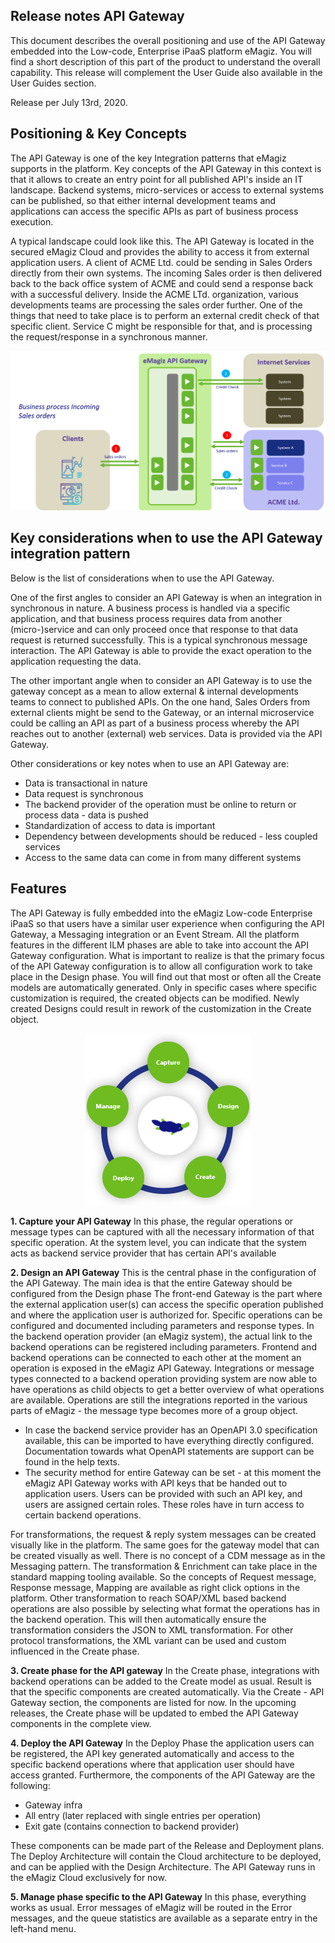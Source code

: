 ## Release notes API Gateway

This document describes the overall positioning and use of the API Gateway embedded into the Low-code, Enterprise iPaaS platform eMagiz. You will find a short description of this part of the product to understand the overall capability. This release will complement the User Guide also available in the User Guides section. 

Release per July 13rd, 2020. 


## Positioning & Key Concepts

The API Gateway is one of the key Integration patterns that eMagiz supports in the platform. Key concepts of the API Gateway in this context is that it allows to create an entry point for all published API's inside an IT landscape. Backend systems, micro-services or access to external systems can be published, so that either internal development teams and applications can access the specific APIs as part of business process execution.

A typical landscape could look like this. 
The API Gateway is located in the secured eMagiz Cloud and provides the ability to access it from external application users. A client of ACME Ltd. could be sending in Sales Orders directly from their own systems. The incoming Sales order is then delivered back to the back office system of ACME and could send a response back with a successful delivery. Inside the ACME LTd. organization, various developments teams are processing the sales order further. One of the things that need to take place is to perform an external credit check of that specific client. Service C might be responsible for that, and is processing the request/response in a synchronous manner. 

<p align="center"><img src="../../img/howto/releasenote-apigw-1.png"></p>

## Key considerations when to use the API Gateway integration pattern

Below is the list of considerations when to use the API Gateway.

One of the first angles to consider an API Gateway is when an integration in synchronous in nature. A business process is handled via a specific application, and that business process requires data from another (micro-)service and can only proceed once that response to that data request is returned successfully. This is a typical synchronous message interaction. The API Gateway is able to provide the exact operation to the application requesting the data.

The other important angle when to consider an API Gateway is to use the gateway concept as a mean to allow external & internal developments teams to connect to published APIs. On the one hand, Sales Orders from external clients might be send to the Gateway, or an internal microservice could be calling an API as part of a business process whereby the API reaches out to another (external) web services. Data is provided via the API Gateway.

Other considerations or key notes when to use an API Gateway are:
- Data is transactional in nature
- Data request is synchronous
- The backend provider of the operation must be online to return or process data - data is pushed
- Standardization of access to data is important 
- Dependency between developments should be reduced - less coupled services 
- Access to the same data can come in from many different systems


## Features

The API Gateway is fully embedded into the eMagiz Low-code Enterprise iPaaS so that users have a similar user experience when configuring the API Gateway, a Messaging integration or an Event Stream. All the platform features in the different ILM phases are able to take into account the API Gateway configuration. What is important to realize is that the primary focus of the API Gateway configuration is to allow all configuration work to take place in the Design phase. You will find out that most or often all the Create models are automatically generated. Only in specific cases where specific customization is required, the created objects can be modified. Newly created Designs could result in rework of the customization in the Create object. 

<p align="center"><img src="../../img/howto/releasenote-apigw-2.png"></p>

**1. Capture your API Gateway**
In this phase, the regular operations or message types can be captured with all the necessary information of that specific operation. At the system level, you can indicate that the system acts as backend service provider that has certain API's available

**2. Design an API Gateway**
This is the central phase in the configuration of the API Gateway. The main idea is that the entire Gateway should be configured from the Design phase The front-end Gateway is the part where the external application user(s) can access the specific operation published and where the application user is authorized for. Specific operations can be configured and documented including parameters and response types. In the backend operation provider (an eMagiz system), the actual link to the backend operations can be registered including parameters. Frontend and backend operations can be connected to each other at the moment an operation is exposed in the eMagiz API Gateway. Integrations or message types connected to a backend operation providing system are now able to have operations as child objects to get a better overview of what operations are available. Operations are still the integrations reported in the various parts of eMagiz - the message type becomes more of a group object.

- In case the backend service provider has an OpenAPI 3.0 specification available, this can be imported to have everything directly configured. Documentation towards what OpenAPI statements are support can be found in the help texts.
- The security method for entire Gateway can be set - at this moment the eMagiz API Gateway works with API keys that be handed out to application users. Users can be provided with such an API key, and users are assigned certain roles. These roles have in turn access to certain backend operations.

For transformations, the request & reply system messages can be created visually like in the platform. The same goes for the gateway model that can be created visually as well. There is no concept of a CDM message as in the Messaging pattern. The transformation & Enrichment can take place in the standard mapping tooling available. So the concepts of Request message, Response message, Mapping are available as right click options in the platform. 
Other transformation to reach SOAP/XML based backend operations are also possible by selecting what format the operations has in the backend operation. This will then automatically ensure the transformation considers the JSON to XML transformation. For other protocol transformations, the XML variant can be used and custom influenced in the Create phase.

**3. Create phase for the API gateway**
In the Create phase, integrations with backend operations can be added to the Create model as usual. Result is that the specific components are created automatically. Via the Create - API Gateway section, the components are listed for now. In the upcoming releases, the Create phase will be updated to embed the API Gateway components in the complete view. 


**4. Deploy the API Gateway**
In the Deploy Phase the application users can be registered, the API key generated automatically and access to the specific backend operations where that application user should have access granted. Furthermore, the components of the API Gateway are the following: 
- Gateway infra
- All entry (later replaced with single entries per operation)
- Exit gate (contains connection to backend provider)

These components can be made part of the Release and Deployment plans. The Deploy Architecture will contain the Cloud architecture to be deployed, and can be applied with the Design Architecture. The API Gateway runs in the eMagiz Cloud exclusively for now. 

**5. Manage phase specific to the API Gateway**
In this phase, everything works as usual. Error messages of eMagiz will be routed in the Error messages, and the queue statistics are available as a separate entry in the left-hand menu. 




